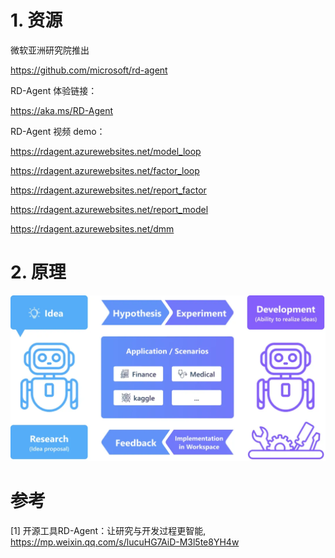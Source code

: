 # 1. 资源

微软亚洲研究院推出

https://github.com/microsoft/rd-agent


RD-Agent 体验链接：

https://aka.ms/RD-Agent


RD-Agent 视频 demo：

https://rdagent.azurewebsites.net/model_loop

https://rdagent.azurewebsites.net/factor_loop

https://rdagent.azurewebsites.net/report_factor

https://rdagent.azurewebsites.net/report_model

https://rdagent.azurewebsites.net/dmm

# 2. 原理

![](.09_RD_AGENT_images/架构图.png)

# 参考

[1] 开源工具RD-Agent：让研究与开发过程更智能, https://mp.weixin.qq.com/s/lucuHG7AiD-M3l5te8YH4w